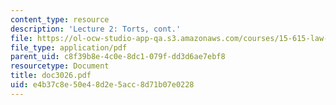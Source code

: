 ```yaml
---
content_type: resource
description: 'Lecture 2: Torts, cont.'
file: https://ol-ocw-studio-app-qa.s3.amazonaws.com/courses/15-615-law-for-the-entrepreneur-and-manager-spring-2003/e4b37c8e50e48d2e5acc8d71b07e0228_doc3026.pdf
file_type: application/pdf
parent_uid: c8f39b8e-4c0e-8dc1-079f-dd3d6ae7ebf8
resourcetype: Document
title: doc3026.pdf
uid: e4b37c8e-50e4-8d2e-5acc-8d71b07e0228
---
```

